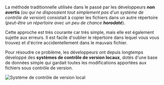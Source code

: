 La méthode traditionnelle utilisée dans le passé par les développeurs
**non avertis** (_ou qui ne disposaient tout simplement pas d'un système de
contrôle de version_) consistait à copier les fichiers dans un autre répertoire
(_peut-être un répertoire avec un peu de chance **horodaté**_).

Cette approche est très courante car très simple, mais elle est également sujette
aux erreurs. Il est facile d'oublier le répertoire dans lequel vous vous trouvez
et d'écrire accidentellement dans le mauvais fichier.

Pour résoudre ce problème, les développeurs ont depuis longtemps développé des
**systèmes de contrôle de version locaux**, dotés d'une base de données simple
qui gardait toutes les modifications apportées aux fichiers sous contrôle de
version.

![Système de contrôle de version local](/fmanadi/courses/git/git_formation__part1/assets/local-vcs.png)
